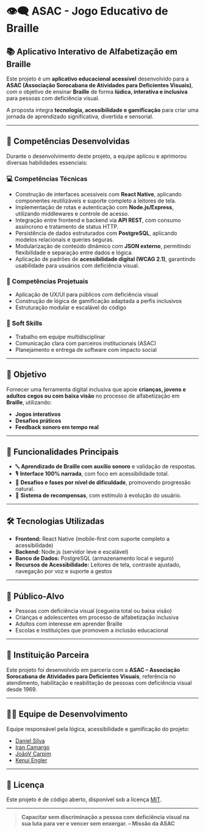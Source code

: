 # 👁️‍🗨️ ASAC - Jogo Educativo de Braille

## 📚 Aplicativo Interativo de Alfabetização em Braille

Este projeto é um **aplicativo educacional acessível** desenvolvido para a **ASAC (Associação Sorocabana de Atividades para Deficientes Visuais)**, com o objetivo de ensinar **Braille** de forma **lúdica, interativa e inclusiva** para pessoas com deficiência visual.

A proposta integra **tecnologia, acessibilidade e gamificação** para criar uma jornada de aprendizado significativa, divertida e sensorial.

---

## 🧠 Competências Desenvolvidas

Durante o desenvolvimento deste projeto, a equipe aplicou e aprimorou diversas habilidades essenciais:

### 💻 Competências Técnicas

- Construção de interfaces acessíveis com **React Native**, aplicando componentes reutilizáveis e suporte completo a leitores de tela.
- Implementação de rotas e autenticação com **Node.js/Express**, utilizando middlewares e controle de acesso.
- Integração entre frontend e backend via **API REST**, com consumo assíncrono e tratamento de status HTTP.
- Persistência de dados estruturados com **PostgreSQL**, aplicando modelos relacionais e queries seguras.
- Modularização de conteúdo dinâmico com **JSON externo**, permitindo flexibilidade e separação entre dados e lógica.
- Aplicação de padrões de **acessibilidade digital (WCAG 2.1)**, garantindo usabilidade para usuários com deficiência visual.

### 🧩 Competências Projetuais

- Aplicação de UX/UI para públicos com deficiência visual
- Construção de lógica de gamificação adaptada a perfis inclusivos
- Estruturação modular e escalável do código

### 🤝 Soft Skills

- Trabalho em equipe multidisciplinar
- Comunicação clara com parceiros institucionais (ASAC)
- Planejamento e entrega de software com impacto social

---

## 🎯 Objetivo

Fornecer uma ferramenta digital inclusiva que apoie **crianças, jovens e adultos cegos ou com baixa visão** no processo de alfabetização em **Braille**, utilizando:

- **Jogos interativos**
- **Desafios práticos**
- **Feedback sonoro em tempo real**

---

## 🧩 Funcionalidades Principais

- 🔤 **Aprendizado de Braille com auxílio sonoro** e validação de respostas.
- 🎙️ **Interface 100% narrada**, com foco em acessibilidade total.
- 🧠 **Desafios e fases por nível de dificuldade**, promovendo progressão natural.
- 🏅 **Sistema de recompensas**, com estímulo à evolução do usuário.

---

## 🛠️ Tecnologias Utilizadas

- **Frontend:** React Native (mobile-first com suporte completo a acessibilidade)
- **Backend:** Node.js (servidor leve e escalável)
- **Banco de Dados:** PostgreSQL (armazenamento local e seguro)
- **Recursos de Acessibilidade:** Leitores de tela, contraste ajustado, navegação por voz e suporte a gestos

---

## 👥 Público-Alvo

- Pessoas com deficiência visual (cegueira total ou baixa visão)
- Crianças e adolescentes em processo de alfabetização inclusiva
- Adultos com interesse em aprender Braille
- Escolas e instituições que promovem a inclusão educacional

---

## 🤝 Instituição Parceira

Este projeto foi desenvolvido em parceria com a **ASAC – Associação Sorocabana de Atividades para Deficientes Visuais**, referência no atendimento, habilitação e reabilitação de pessoas com deficiência visual desde 1969.

---

## 👨‍💻 Equipe de Desenvolvimento

Equipe responsável pela lógica, acessibilidade e gamificação do projeto:

- [Daniel Silva](https://github.com/DanielFatec1911)
- [Iran Camargo](https://github.com/IranFatec2108)
- [JoãoV Carpim](https://github.com/joaocarpim)
- [Kenui Engler](https://github.com/Kenui777)

---

## 📢 Licença

Este projeto é de código aberto, disponível sob a licença [MIT](LICENSE).

---

> **Capacitar sem discriminação a pessoa com deficiência visual na sua luta para ver e vencer sem enxergar. – Missão da ASAC**
